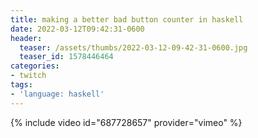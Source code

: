 ```yaml
---
title: making a better bad button counter in haskell
date: 2022-03-12T09:42:31-0600
header:
  teaser: /assets/thumbs/2022-03-12-09-42-31-0600.jpg
  teaser_id: 1578446464
categories:
- twitch
tags:
- 'language: haskell'
---
```

{% include video id="687728657" provider="vimeo" %}
